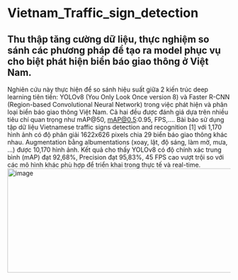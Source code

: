 # Vietnam_Traffic_sign_detection
## Thu thập tăng cường dữ liệu, thực nghiệm so sánh các phương pháp để tạo ra model phục vụ cho biệt phát hiện biển báo giao thông ở Việt Nam.

Nghiên cứu này thực hiện để so sánh hiệu suất giữa 2 kiến trúc deep learning tiên tiến: YOLOv8 (You Only Look Once version 8) và Faster R-CNN (Region-based Convolutional Neural Network) trong việc phát hiện và phân loại biển báo giao thông Việt Nam. Cả hai đều được đánh giá dựa trên nhiều tiêu chí quan trọng như mAP@50, mAP@0.5:0.95, FPS,…. Bài báo sử dụng tập dữ liệu Vietnamese traffic signs detection and recognition [1] với 1,170 hình ảnh có độ phân giải 1622x626 pixels chia 29 biển báo giao thông khác nhau. Augmentation bằng albumentations (xoay, lật, độ sáng, làm mờ, mưa, …) được 10,170 hình ảnh. Kết quả cho thấy YOLOv8 có độ chính xác trung bình (mAP) đạt 92,68%, Precision đạt 95,83%, 45 FPS cao vượt trội so với các mô hình khác phù hợp để triển khai trong thực tế và real-time.
<img width="1039" height="235" alt="image" src="https://github.com/user-attachments/assets/0ce00f7a-0dbe-4a7b-b76c-3619cf3caa70" />

